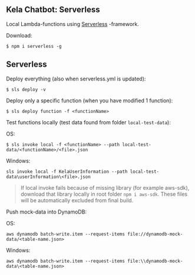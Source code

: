 Kela Chatbot: Serverless
------------------------

Local Lambda-functions using [Serverless](https://serverless.com/) -framework.

Download: 
```
$ npm i serverless -g
```


Serverless
----------

Deploy everything (also when serverless.yml is updated): 

```
$ sls deploy -v
```

Deploy only a specific function (when you have modified 1 function): 
```
$ sls deploy function -f <functionName>
```

Test functions locally (test data found from folder `local-test-data`):

OS: 
```
$ sls invoke local -f <functionName> --path local-test-data/<functionName>/<file>.json
```

Windows:
```
sls invoke local -f KelaUserInformation --path local-test-data\userInformation\<file>.json
```
> If local invoke fails because of missing library (for example aws-sdk), download that 
> library locally in root folder `npm i aws-sdk`. These files will be automatically excluded 
> from final build.

Push mock-data into DynamoDB:

OS:
```
aws dynamodb batch-write.item --request-items file://dynamodb-mock-data/<table-name.json>
```
Windows:
```
aws dynamodb batch-write.item --request-items file:\\dynamodb-mock-data\<table-name.json>
```

